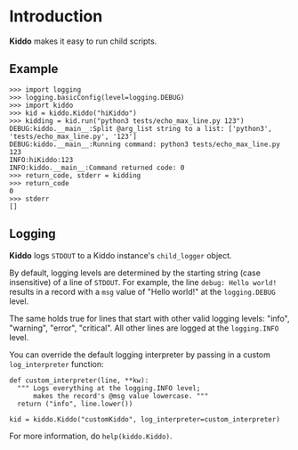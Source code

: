 # Introduction
**Kiddo** makes it easy to run child scripts.

## Example
	>>> import logging
	>>> logging.basicConfig(level=logging.DEBUG)
	>>> import kiddo
	>>> kid = kiddo.Kiddo("hiKiddo")
	>>> kidding = kid.run("python3 tests/echo_max_line.py 123")
	DEBUG:kiddo.__main__:Split @arg_list string to a list: ['python3', 'tests/echo_max_line.py', '123']
	DEBUG:kiddo.__main__:Running command: python3 tests/echo_max_line.py 123
	INFO:hiKiddo:123
	INFO:kiddo.__main__:Command returned code: 0
	>>> return_code, stderr = kidding
	>>> return_code
	0
	>>> stderr
	[]

## Logging
**Kiddo** logs `STDOUT` to a Kiddo instance's `child_logger` object.

By default, logging levels are determined by the starting string (case insensitive) of a line of `STDOUT`. For example, the line `debug: Hello world!` results in a record with a `msg` value of "Hello world!" at the `logging.DEBUG` level.

The same holds true for lines that start with other valid logging levels: "info", "warning", "error", "critical". All other lines are logged at the `logging.INFO` level.

You can override the default logging interpreter by passing in a custom `log_interpreter` function:

	def custom_interpreter(line, **kw):
	  """ Logs everything at the logging.INFO level; 
	      makes the record's @msg value lowercase. """
	  return ("info", line.lower())
		
	kid = kiddo.Kiddo("customKiddo", log_interpreter=custom_interpreter)

For more information, do `help(kiddo.Kiddo)`.

